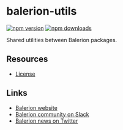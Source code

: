 # balerion-utils

[![npm version](https://img.shields.io/npm/v/@balerion/utils.svg)](https://www.npmjs.org/package/@balerion/utils)
[![npm downloads](https://img.shields.io/npm/dm/@balerion/utils.svg)](https://www.npmjs.org/package/@balerion/utils)

Shared utilities between Balerion packages.

## Resources

- [License](LICENSE)

## Links

- [Balerion website](https://balerion.io/)
- [Balerion community on Slack](https://slack.balerion.io)
- [Balerion news on Twitter](https://twitter.com/balerionjs)
